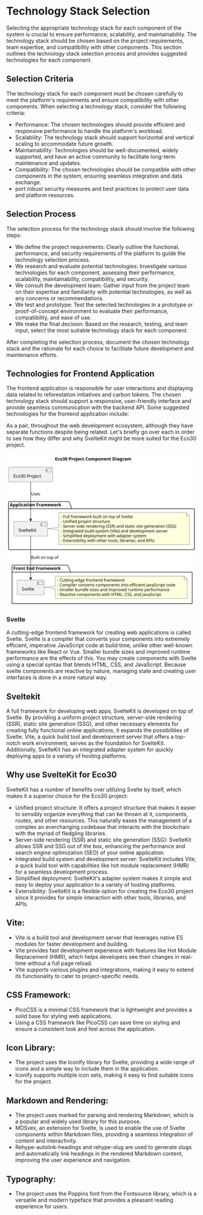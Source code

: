 # Technology Stack Selection

Selecting the appropriate technology stack for each component of the system is crucial to ensure performance, scalability, and maintainability. The technology stack should be chosen based on the project requirements, team expertise, and compatibility with other components. This section outlines the technology stack selection process and provides suggested technologies for each component.

## Selection Criteria

The technology stack for each component must be chosen carefully to meet the platform's requirements and ensure compatibility with other components. When selecting a technology stack, consider the following criteria:

-   Performance: The chosen technologies should provide efficient and responsive performance to handle the platform's workload.
-   Scalability: The technology stack should support horizontal and vertical scaling to accommodate future growth.
-   Maintainability: Technologies should be well-documented, widely supported, and have an active community to facilitate long-term maintenance and updates.
-   Compatibility: The chosen technologies should be compatible with other components in the system, ensuring seamless integration and data exchange.
-   port robust security measures and best practices to protect user data and platform resources.

## Selection Process

The selection process for the technology stack should involve the following steps:

-   We define the project requirements: Clearly outline the functional, performance, and security requirements of the platform to guide the technology selection process.
-   We research and evaluate potential technologies: Investigate various technologies for each component, assessing their performance, scalability, maintainability, compatibility, and security.
-   We consult the development team: Gather input from the project team on their expertise and familiarity with potential technologies, as well as any concerns or recommendations.
-   We test and prototype: Test the selected technologies in a prototype or proof-of-concept environment to evaluate their performance, compatibility, and ease of use.
-   We make the final decision: Based on the research, testing, and team input, select the most suitable technology stack for each component.

After completing the selection process, document the chosen technology stack and the rationale for each choice to facilitate future development and maintenance efforts.

## Technologies for Frontend Application

The frontend application is responsible for user interactions and displaying data related to reforestation initiatives and carbon tokens. The chosen technology stack should support a responsive, user-friendly interface and provide seamless communication with the backend API. Some suggested technologies for the frontend application include:


As a pair, throughout the web development ecosystem, although they have separate functions despite being related. Let's briefly go over each in order to see how they differ and why SvelteKit might be more suited for the Eco30 project.

![Svelte Ecosystem](Images/svelte.svg)

### Svelte

A cutting-edge frontend framework for creating web applications is called Svelte. Svelte is a compiler that converts your components into extremely efficient, imperative JavaScript code at build time, unlike other well-known frameworks like React or Vue. Smaller bundle sizes and improved runtime performance are the effects of this. You may create components with Svelte using a special syntax that blends HTML, CSS, and JavaScript. Because svelte components are reactive by nature, managing state and creating user interfaces is done in a more natural way.

## Sveltekit

A full framework for developing web apps, SvelteKit is developed on top of Svelte. By providing a uniform project structure, server-side rendering (SSR), static site generation (SSG), and other necessary elements for creating fully functional online applications, it expands the possibilities of Svelte. Vite, a quick build tool and development server that offers a top-notch work environment, serves as the foundation for SvelteKit. Additionally, SvelteKit has an integrated adapter system for quickly deploying apps to a variety of hosting platforms.

## Why use SvelteKit for Eco30

SvelteKit has a number of benefits over utilizing Svelte by itself, which makes it a superior choice for the Eco30 project:

-   Unified project structure: It offers a project structure that makes it easier to sensibly organize everything that can be thrown at it, components, routes, and other resources. This naturally eases the management of a complex an everchanging codebase that interacts with the blockchain with the myriad of fledgling libraries.
-   Server-side rendering (SSR) and static site generation (SSG): SvelteKit allows SSR and SSG out of the box, enhancing the performance and search engine optimization (SEO) of your online application.
-   Integrated build system and development server: SvelteKit includes Vite, a quick build tool with capabilities like hot module replacement (HMR) for a seamless development process.
-   Simplified deployment: SvelteKit's adapter system makes it simple and easy to deploy your application to a variety of hosting platforms.
-   Extensibility: SvelteKit is a flexible option for creating the Eco30 project since it provides for simple interaction with other tools, libraries, and APIs.


## Vite:

-   Vite is a build tool and development server that leverages native ES modules for faster development and building.
-   Vite provides fast development experience with features like Hot Module Replacement (HMR), which helps developers see their changes in real-time without a full page reload.
-   Vite supports various plugins and integrations, making it easy to extend its functionality to cater to project-specific needs.

## CSS Framework:

-   PicoCSS is a minimal CSS framework that is lightweight and provides a solid base for styling web applications.
-   Using a CSS framework like PicoCSS can save time on styling and ensure a consistent look and feel across the application.

## Icon Library:

-   The project uses the Iconify library for Svelte, providing a wide range of icons and a simple way to include them in the application.
-   Iconify supports multiple icon sets, making it easy to find suitable icons for the project.

## Markdown and Rendering:

-   The project uses marked for parsing and rendering Markdown, which is a popular and widely used library for this purpose.
-   MDSvex, an extension for Svelte, is used to enable the use of Svelte components within Markdown files, providing a seamless integration of content and interactivity.
-   Rehype-autolink-headings and rehype-slug are used to generate slugs and automatically link headings in the rendered Markdown content, improving the user experience and navigation.

## Typography:

-   The project uses the Poppins font from the Fontsource library, which is a versatile and modern typeface that provides a pleasant reading experience for users.